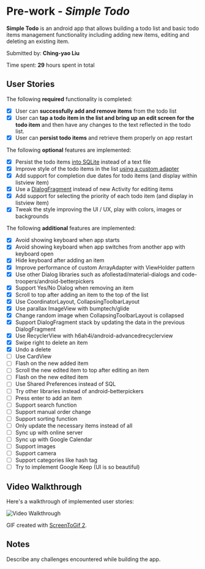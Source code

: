 # Pre-work - *Simple Todo*

**Simple Todo** is an android app that allows building a todo list and basic todo items management functionality including adding new items, editing and deleting an existing item.

Submitted by: **Ching-yao Liu**

Time spent: **29** hours spent in total

## User Stories

The following **required** functionality is completed:

* [x] User can **successfully add and remove items** from the todo list
* [x] User can **tap a todo item in the list and bring up an edit screen for the todo item** and then have any changes to the text reflected in the todo list.
* [x] User can **persist todo items** and retrieve them properly on app restart

The following **optional** features are implemented:

* [x] Persist the todo items [into SQLite](http://guides.codepath.com/android/Persisting-Data-to-the-Device#sqlite) instead of a text file
* [x] Improve style of the todo items in the list [using a custom adapter](http://guides.codepath.com/android/Using-an-ArrayAdapter-with-ListView)
* [x] Add support for completion due dates for todo items (and display within listview item)
* [x] Use a [DialogFragment](http://guides.codepath.com/android/Using-DialogFragment) instead of new Activity for editing items
* [x] Add support for selecting the priority of each todo item (and display in listview item)
* [x] Tweak the style improving the UI / UX, play with colors, images or backgrounds

The following **additional** features are implemented:

* [x] Avoid showing keyboard when app starts
* [x] Avoid showing keyboard when app switches from another app with keyboard open
* [x] Hide keyboard after adding an item
* [x] Improve performance of custom ArrayAdapter with ViewHolder pattern
* [x] Use other Dialog libraries such as afollestad/material-dialogs and code-troopers/android-betterpickers
* [x] Support Yes/No Dialog when removing an item
* [x] Scroll to top after adding an item to the top of the list
* [x] Use CoordinatorLayout, CollapsingToolbarLayout
* [x] Use parallax ImageView with bumptech/glide
* [x] Change random image when CollapsingToolbarLayout is collapsed
* [x] Support DialogFragment stack by updating the data in the previous DialogFragment
* [x] Use RecyclerView with h6ah4i/android-advancedrecyclerview
* [x] Swipe right to delete an item
* [x] Undo a delete
* [ ] Use CardView
* [ ] Flash on the new added item
* [ ] Scroll the new edited item to top after editing an item
* [ ] Flash on the new edited item
* [ ] Use Shared Preferences instead of SQL
* [ ] Try other libraries instead of android-betterpickers
* [ ] Press enter to add an item
* [ ] Support search function
* [ ] Support manual order change
* [ ] Support sorting function
* [ ] Only update the necessary items instead of all
* [ ] Sync up with online server
* [ ] Sync up with Google Calendar
* [ ] Support images
* [ ] Support camera
* [ ] Support categories like hash tag
* [ ] Try to implement Google Keep (UI is so beautiful)

## Video Walkthrough 

Here's a walkthrough of implemented user stories:

<img src='http://imgur.com/aglbqeg' title='Video Walkthrough' alt='Video Walkthrough' />

GIF created with [ScreenToGif 2](https://screentogif.codeplex.com/).

## Notes

Describe any challenges encountered while building the app.
